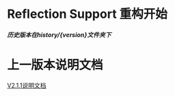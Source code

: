 # Reflection Support 重构开始

##### 历史版本在history/{version}文件夹下

# 上一版本说明文档
[V2.1.1说明文档](/history-code/2.1.1/README.md)